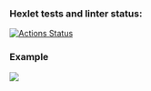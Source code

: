 ### Hexlet tests and linter status:

[![Actions Status](https://github.com/SspablosS/frontend-project-46/actions/workflows/hexlet-check.yml/badge.svg)](https://github.com/SspablosS/frontend-project-46/actions)

### Example

<a href="https://asciinema.org/a/By7YldzXKVreSVvJnNZgZQETj" target="_blank"><img src="https://asciinema.org/a/By7YldzXKVreSVvJnNZgZQETj.svg" /></a>
